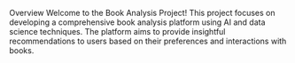 Overview
Welcome to the Book Analysis Project! This project focuses on developing a comprehensive book analysis platform using AI and data science techniques. The platform aims to provide insightful recommendations to users based on their preferences and interactions with books.
